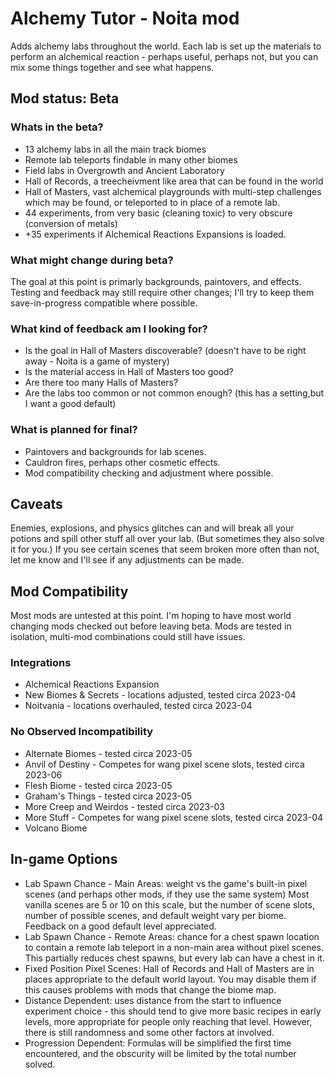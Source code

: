 # Alchemy Tutor - Noita mod

Adds alchemy labs throughout the world. Each lab is set up the materials to perform an alchemical reaction - perhaps useful, perhaps not, but you can mix some things together and see what happens.

## Mod status: Beta

### Whats in the beta?

- 13 alchemy labs in all the main track biomes
- Remote lab teleports findable in many other biomes
- Field labs in Overgrowth and Ancient Laboratory
- Hall of Records, a treecheivment like area that can be found in the world
- Hall of Masters, vast alchemical playgrounds with multi-step challenges which may be found, or teleported to in place of a remote lab.
- 44 experiments, from very basic (cleaning toxic) to very obscure (conversion of metals)
- +35 experiments if Alchemical Reactions Expansions is loaded.

### What might change during beta?

The goal at this point is primarly backgrounds, paintovers, and effects. Testing and feedback may still require other changes; I'll try to keep them save-in-progress compatible where possible.

### What kind of feedback am I looking for?

- Is the goal in Hall of Masters discoverable? (doesn't have to be right away - Noita is a game of mystery)
- Is the material access in Hall of Masters too good?
- Are there too many Halls of Masters?
- Are the labs too common or not common enough? (this has a setting,but I want a good default)

### What is planned for final?

- Paintovers and backgrounds for lab scenes.
- Cauldron fires, perhaps other cosmetic effects.
- Mod compatibility checking and adjustment where possible.

## Caveats

Enemies, explosions, and physics glitches can and will break all your potions and spill other stuff all over your lab. (But sometimes they also solve it for you.) If you see certain scenes that seem broken more often than not, let me know and I'll see if any adjustments can be made.

## Mod Compatibility

Most mods are untested at this point. I'm hoping to have most world changing mods checked out before leaving beta. Mods are tested in isolation, multi-mod combinations could still have issues.

### Integrations

- Alchemical Reactions Expansion
- New Biomes & Secrets - locations adjusted, tested circa 2023-04
- Noitvania - locations overhauled, tested circa 2023-04

### No Observed Incompatibility

- Alternate Biomes - tested circa 2023-05
- Anvil of Destiny - Competes for wang pixel scene slots, tested circa 2023-06
- Flesh Biome - tested circa 2023-05
- Graham's Things - tested circa 2023-05
- More Creep and Weirdos - tested circa 2023-03
- More Stuff - Competes for wang pixel scene slots, tested circa 2023-04
- Volcano Biome

## In-game Options

- Lab Spawn Chance - Main Areas: weight vs the game's built-in pixel scenes (and perhaps other mods, if they use the same system) Most vanilla scenes are 5 or 10 on this scale, but the number of scene slots, number of possible scenes, and default weight vary per biome. Feedback on a good default level appreciated.
- Lab Spawn Chance - Remote Areas: chance for a chest spawn location to contain a remote lab teleport in a non-main area without pixel scenes. This partially reduces chest spawns, but every lab can have a chest in it.
- Fixed Position Pixel Scenes: Hall of Records and Hall of Masters are in places appropriate to the default world layout. You may disable them if this causes problems with mods that change the biome map.
- Distance Dependent: uses distance from the start to influence experiment choice - this should tend to give more basic recipes in early levels, more appropriate for people only reaching that level. However, there is still randomness and some other factors at involved.
- Progression Dependent: Formulas will be simplified the first time encountered, and the obscurity will be limited by the total number solved.
